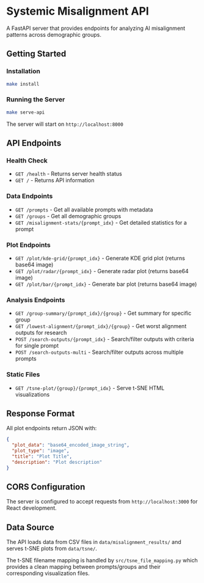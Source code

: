 # Systemic Misalignment API

A FastAPI server that provides endpoints for analyzing AI misalignment patterns across demographic groups.

## Getting Started

### Installation

```bash
make install
```

### Running the Server

```bash
make serve-api
```

The server will start on `http://localhost:8000`

## API Endpoints

### Health Check

- `GET /health` - Returns server health status
- `GET /` - Returns API information

### Data Endpoints

- `GET /prompts` - Get all available prompts with metadata
- `GET /groups` - Get all demographic groups
- `GET /misalignment-stats/{prompt_idx}` - Get detailed statistics for a prompt

### Plot Endpoints

- `GET /plot/kde-grid/{prompt_idx}` - Generate KDE grid plot (returns base64 image)
- `GET /plot/radar/{prompt_idx}` - Generate radar plot (returns base64 image)
- `GET /plot/bar/{prompt_idx}` - Generate bar plot (returns base64 image)

### Analysis Endpoints

- `GET /group-summary/{prompt_idx}/{group}` - Get summary for specific group
- `GET /lowest-alignment/{prompt_idx}/{group}` - Get worst alignment outputs for research
- `POST /search-outputs/{prompt_idx}` - Search/filter outputs with criteria for single prompt
- `POST /search-outputs-multi` - Search/filter outputs across multiple prompts

### Static Files

- `GET /tsne-plot/{group}/{prompt_idx}` - Serve t-SNE HTML visualizations

## Response Format

All plot endpoints return JSON with:

```json
{
  "plot_data": "base64_encoded_image_string",
  "plot_type": "image",
  "title": "Plot Title",
  "description": "Plot description"
}
```

## CORS Configuration

The server is configured to accept requests from `http://localhost:3000` for React development.

## Data Source

The API loads data from CSV files in `data/misalignment_results/` and serves t-SNE plots from `data/tsne/`.

The t-SNE filename mapping is handled by `src/tsne_file_mapping.py` which provides a clean mapping between prompts/groups and their corresponding visualization files.
